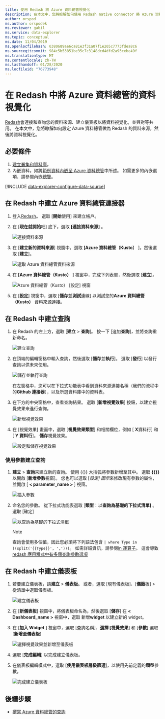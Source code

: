```yaml
---
title: 使用 Redash 將 Azure 資料總管視覺化
description: 在本文中，您將瞭解如何使用 Redash native connector 將 Azure 資料總管中的資料視覺化。
author: orspod
ms.author: orspodek
ms.reviewer: gabil
ms.service: data-explorer
ms.topic: conceptual
ms.date: 11/04/2019
ms.openlocfilehash: 0380689ae6ca81e3f31a07f1e205c7773fdea8c6
ms.sourcegitcommit: 984c5b53851be35c7c3148dcd4dfd2a93cebe49f
ms.translationtype: MT
ms.contentlocale: zh-TW
ms.lasthandoff: 01/28/2020
ms.locfileid: "76773948"
---
```

# <a name="visualize-data-from-azure-data-explorer-in-redash"></a>在 Redash 中將 Azure 資料總管的資料視覺化

[Redash](https://redash.io/)會連接和查詢您的資料來源、建立儀表板以將資料視覺化，並與對等共用。 在本文中，您將瞭解如何設定 Azure 資料總管做為 Redash 的資料來源，然後將資料視覺化。

## <a name="prerequisites"></a>必要條件

1. [建立叢集和資料庫](create-cluster-database-portal.md)。
1. 內嵌資料，如將[範例資料內嵌至 Azure 資料總管](ingest-sample-data.md)中所述。 如需更多的內嵌選項，請參閱內嵌[總覽](ingest-data-overview.md)。

[!INCLUDE [data-explorer-configure-data-source](../../includes/data-explorer-configure-data-source.md)]

## <a name="create-azure-data-explorer-connector-in-redash"></a>在 Redash 中建立 Azure 資料總管連接器 

1. 登入[Redash](https://www.redash.io/)。 選取 [**開始**使用] 來建立帳戶。
1. 在 [**現在就開始**吧] 底下，選取 **[連接資料來源]** 。

    ![連接資料來源](media/redash/connect-data-source.png)

1. 在 [**建立新的資料來源**] 視窗中，選取 **[Azure 資料總管（Kusto）** ]，然後選取 [**建立**]。 

    ![選取 Azure 資料總管資料來源](media/redash/select-adx-data-source.png)

1. 在 **[Azure 資料總管（Kusto）** ] 視窗中，完成下列表單，然後選取 [**建立**]。

    ![Azure 資料總管（Kusto） [設定] 視窗](media/redash/adx-settings-window.png)

1. 在 [**設定**] 視窗中，選取 [**儲存**並**測試**連線] 以測試您的**Azure 資料總管（Kusto）** 資料來源連接。

## <a name="create-queries-in-redash"></a>在 Redash 中建立查詢

1. 在 Redash 的左上方，選取 [**建立** > **查詢**]。 按一下 [追加**查詢**]，並將查詢重新命名。

    ![建立查詢](media/redash/create-query.png)

1. 在頂端的編輯窗格中輸入查詢，然後選取 [**儲存**並**執行**]。 選取 [**發行**] 以發行查詢以供未來使用。

    ![儲存並執行查詢](media/redash/save-and-execute-query.png)

    在左窗格中，您可以在下拉式功能表中看到資料來源連接名稱（我們的流程中的**Github 連接器**），以及所選資料庫中的資料表。 

1. 在下方的中央窗格中，查看查詢結果。 選取 [**新增視覺效果**] 按鈕，以建立視覺效果來進行查詢。

    ![新增視覺效果](media/redash/new-visualization.png)

1. 在 [視覺效果] 畫面中，選取 [**視覺效果類型**] 和相關欄位，例如 [ **X**資料行] 和 [ **Y 資料行**]。 **儲存**視覺效果。

    ![設定和儲存視覺效果](media/redash/configure-visualization.png)

### <a name="create-a-query-using-a-parameter"></a>使用參數建立查詢

1. **建立** > **查詢**來建立新的查詢。 使用 {{}} 大括弧將參數新增至其中。 選取 **{{}}** 以開啟 [**新增參數**視窗]。 您也可以選取 [*設定] 圖示*來修改現有參數的屬性，並開啟 [ **< parameter_name >** ] 視窗。 

    ![插入參數](media/redash/insert-parameter.png)

1. 命名您的參數。 從下拉式功能表選取 [**類型**：以**查詢為基礎的下拉式清單]** 。 選取 [確定]

    ![以查詢為基礎的下拉式清單](media/redash/query-based-dropdown-list.png)

    > [!NOTE]
    > 查詢會使用多個值，因此您必須將下列語法包含 `| where Type in ((split('{{Type}}', ',')))`。 如需詳細資訊，請參閱[in 運算子](/azure/kusto/query/inoperator)。 這會導致[redash 應用程式中有多個查詢參數選項](https://redash.io/help/user-guide/querying/query-parameters#Serialized-Multi-Select-Query-Parametersredash.io)

## <a name="create-a-dashboard-in-redash"></a>在 Redash 中建立儀表板

1. 若要建立儀表板，請**建立** > **儀表板**。 或者，選取 [現有儀表板]、[**儀錶**板] > 從清單中選取儀表板。

    ![建立儀表板](media/redash/create-dashboard.png)

1. 在 [**新儀表板**] 視窗中，將儀表板命名為，然後選取 [**儲存**] 在 **< Dashboard_name >**  視窗中，選取 新增**widget**  以建立新的 widget。 

1. 在 [**加入 Widget** ] 視窗中，選取 [查詢名稱]、**選擇 [視覺效果**] 和 [**參數**] 選取 [**新增至儀表板**]

   ![選擇視覺效果並新增至儀表板](media/redash/add-widget-window.png)

1. 選取 [**完成編輯**] 以完成建立儀表板。

1.  在儀表板編輯模式中，選取 [**使用儀表板層級篩選**]，以使用先前定義的**類型**參數。

    ![完成建立儀表板](media/redash/complete-dashboard.png)

## <a name="next-steps"></a>後續步驟

* [撰寫 Azure 資料總管的查詢](write-queries.md)


